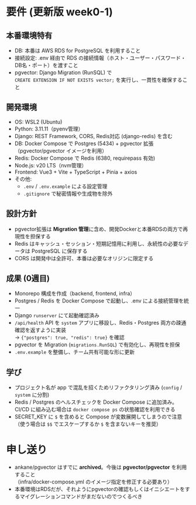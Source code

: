 # 要件 (更新版 week0-1)

## 本番環境特有

- DB: 本番は AWS RDS for PostgreSQL を利用すること
- 接続設定: .env 経由で RDS の接続情報（ホスト・ユーザー・パスワード・DB名・ポート）を渡すこと
- pgvector: Django Migration (RunSQL) で  
  `CREATE EXTENSION IF NOT EXISTS vector;` を実行し、一貫性を確保すること

## 開発環境

- OS: WSL2 (Ubuntu)
- Python: 3.11.11（pyenv管理）
- Django: REST Framework, CORS, Redis対応 (django-redis) を含む
- DB: Docker Compose で Postgres (5434) + pgvector 拡張  
  （pgvector/pgvector イメージを利用）
- Redis: Docker Compose で Redis (6380, requirepass 有効)
- Node.js: v20 LTS（nvm管理）
- Frontend: Vue3 + Vite + TypeScript + Pinia + axios
- その他:  
  - `.env` / `.env.example` による設定管理  
  - `.gitignore` で秘密情報や生成物を除外  

## 設計方針

- pgvector拡張は **Migration 管理**に含め、開発Dockerと本番RDSの両方で再現性を担保する
- Redis はキャッシュ・セッション・短期記憶用に利用し、永続性の必要なデータは PostgreSQL に保存する
- CORS は開発中は全許可、本番は必要なオリジンに限定する

## 成果 (0週目)

- Monorepo 構成を作成（backend, frontend, infra）
- Postgres / Redis を Docker Compose で起動し、.env による接続管理を統一
- Django `runserver` にて起動確認済み
- `/api/health` API を `system` アプリに移設し、Redis・Postgres 両方の疎通確認を返すように実装  
  → `{"postgres": true, "redis": true}` を確認
- pgvector を Migration (`migrations.RunSQL`) で有効化し、再現性を担保
- `.env.example` を整備し、チーム共有可能な形に更新

## 学び

- プロジェクト名が app で混乱を招くためリファクタリング済み (`config` / `system` に分割)
- Redis / Postgres のヘルスチェックを Docker Compose に追加済み。  
  CI/CD に組み込む場合は `docker compose ps` の状態確認を利用できる
- SECRET_KEY に `$` を含めると Compose が変数展開してしまうので注意  
  （使う場合は `$$` でエスケープするか `$` を含まないキーを推奨）

# 申し送り

- ankane/pgvector はすでに **archived**。今後は **pgvector/pgvector** を利用すること  
  （infra/docker-compose.yml のイメージ指定を修正する必要あり）
- 本番環境はRDSだが、それようにpgvectorの確認もしくはイニシエートをするマイグレーションコマンドがまだないのでつくるべき